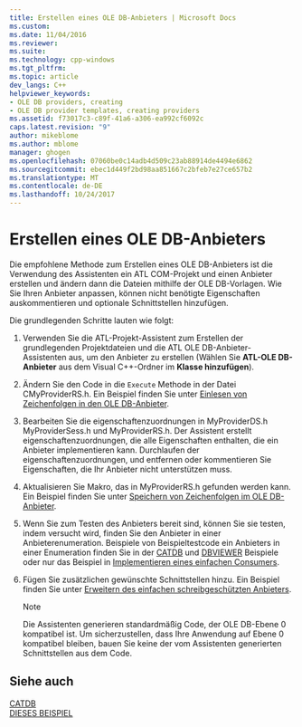 ```yaml
---
title: Erstellen eines OLE DB-Anbieters | Microsoft Docs
ms.custom: 
ms.date: 11/04/2016
ms.reviewer: 
ms.suite: 
ms.technology: cpp-windows
ms.tgt_pltfrm: 
ms.topic: article
dev_langs: C++
helpviewer_keywords:
- OLE DB providers, creating
- OLE DB provider templates, creating providers
ms.assetid: f73017c3-c89f-41a6-a306-ea992cf6092c
caps.latest.revision: "9"
author: mikeblome
ms.author: mblome
manager: ghogen
ms.openlocfilehash: 07060be0c14adb4d509c23ab88914de4494e6862
ms.sourcegitcommit: ebec1d449f2bd98aa851667c2bfeb7e27ce657b2
ms.translationtype: MT
ms.contentlocale: de-DE
ms.lasthandoff: 10/24/2017
---
```

# <a name="creating-an-ole-db-provider"></a>Erstellen eines OLE DB-Anbieters
Die empfohlene Methode zum Erstellen eines OLE DB-Anbieters ist die Verwendung des Assistenten ein ATL COM-Projekt und einen Anbieter erstellen und ändern dann die Dateien mithilfe der OLE DB-Vorlagen. Wie Sie Ihren Anbieter anpassen, können nicht benötigte Eigenschaften auskommentieren und optionale Schnittstellen hinzufügen.  
  
 Die grundlegenden Schritte lauten wie folgt:  
  
1.  Verwenden Sie die ATL-Projekt-Assistent zum Erstellen der grundlegenden Projektdateien und die ATL OLE DB-Anbieter-Assistenten aus, um den Anbieter zu erstellen (Wählen Sie **ATL-OLE DB-Anbieter** aus dem Visual C++-Ordner im **Klasse hinzufügen**).  
  
2.  Ändern Sie den Code in die `Execute` Methode in der Datei CMyProviderRS.h. Ein Beispiel finden Sie unter [Einlesen von Zeichenfolgen in den OLE DB-Anbieter](../../data/oledb/reading-strings-into-the-ole-db-provider.md).  
  
3.  Bearbeiten Sie die eigenschaftenzuordnungen in MyProviderDS.h MyProviderSess.h und MyProviderRS.h. Der Assistent erstellt eigenschaftenzuordnungen, die alle Eigenschaften enthalten, die ein Anbieter implementieren kann. Durchlaufen der eigenschaftenzuordnungen, und entfernen oder kommentieren Sie Eigenschaften, die Ihr Anbieter nicht unterstützen muss.  
  
4.  Aktualisieren Sie Makro, das in MyProviderRS.h gefunden werden kann. Ein Beispiel finden Sie unter [Speichern von Zeichenfolgen im OLE DB-Anbieter](../../data/oledb/storing-strings-in-the-ole-db-provider.md).  
  
5.  Wenn Sie zum Testen des Anbieters bereit sind, können Sie sie testen, indem versucht wird, finden Sie den Anbieter in einer Anbieterenumeration. Beispiele von Beispieltestcode ein Anbieters in einer Enumeration finden Sie in der [CATDB](http://msdn.microsoft.com/en-us/003d516b-2bf6-444e-8be5-4ebaa0b66046) und [DBVIEWER](http://msdn.microsoft.com/en-us/07620f99-c347-4d09-9ebc-2459e8049832) Beispiele oder nur das Beispiel in [Implementieren eines einfachen Consumers](../../data/oledb/implementing-a-simple-consumer.md).  
  
6.  Fügen Sie zusätzlichen gewünschte Schnittstellen hinzu. Ein Beispiel finden Sie unter [Erweitern des einfachen schreibgeschützten Anbieters](../../data/oledb/enhancing-the-simple-read-only-provider.md).  
  
    > [!NOTE]
    >  Die Assistenten generieren standardmäßig Code, der OLE DB-Ebene 0 kompatibel ist. Um sicherzustellen, dass Ihre Anwendung auf Ebene 0 kompatibel bleiben, bauen Sie keine der vom Assistenten generierten Schnittstellen aus dem Code.  
  
## <a name="see-also"></a>Siehe auch  
 [CATDB](http://msdn.microsoft.com/en-us/003d516b-2bf6-444e-8be5-4ebaa0b66046)   
 [DIESES BEISPIEL](http://msdn.microsoft.com/en-us/07620f99-c347-4d09-9ebc-2459e8049832)